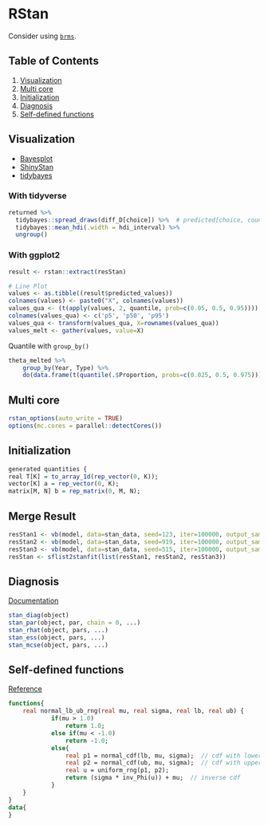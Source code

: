 # RStan
Consider using [`brms`](https://das-kino.hatenablog.com/entry/2018/12/15/230938).

## Table of Contents
1. [Visualization](#visualization)
2. [Multi core](#multi-core)
3. [Initialization](#initialization)
4. [Diagnosis](#diagnosis)
5. [Self-defined functions](#self-defined-functions)

## Visualization
* [Bayesplot](https://github.com/stan-dev/bayesplot)
* [ShinyStan](http://mc-stan.org/interfaces/shinystan)
* [tidybayes](https://github.com/mjskay/tidybayes)

### With tidyverse
```r
returned %>%
  tidybayes::spread_draws(diff_D[choice]) %>%  # predicted[choice, count]
  tidybayes::mean_hdi(.width = hdi_interval) %>%
  ungroup()
```

### With ggplot2
```r
result <- rstan::extract(resStan)

# Line Plot
values <- as.tibble((result$predicted_values))
colnames(values) <- paste0("X", colnames(values))
values_qua <- (t(apply(values, 2, quantile, prob=c(0.05, 0.5, 0.95))))
colnames(values_qua) <- c('p5', 'p50', 'p95')
values_qua <- transform(values_qua, X=rownames(values_qua))
values_melt <- gather(values, value=X)
```

Quantile with `group_by()`
```r
theta_melted %>%
    group_by(Year, Type) %>%
    do(data.frame(t(quantile(.$Proportion, probs=c(0.025, 0.5, 0.975)))))
```

## Multi core
```r
rstan_options(auto_write = TRUE)
options(mc.cores = parallel::detectCores())
```

## Initialization
```r
generated quantities {
real T[K] = to_array_1d(rep_vector(0, K));
vector[K] a = rep_vector(0, K);
matrix[M, N] b = rep_matrix(0, M, N);
```

## Merge Result
```r
resStan1 <- vb(model, data=stan_data, seed=123, iter=100000, output_samples=1000, tol_rel_obj=0.005)
resStan2 <- vb(model, data=stan_data, seed=919, iter=100000, output_samples=1000, tol_rel_obj=0.005)
resStan3 <- vb(model, data=stan_data, seed=515, iter=100000, output_samples=1000, tol_rel_obj=0.005)
resStan <- sflist2stanfit(list(resStan1, resStan2, resStan3))
```

## Diagnosis
[Documentation](https://www.rdocumentation.org/packages/rstan/versions/2.17.3/topics/Diagnostic%20plots)

```r
stan_diag(object)
stan_par(object, par, chain = 0, ...)  
stan_rhat(object, pars, ...)
stan_ess(object, pars, ...)
stan_mcse(object, pars, ...)
```

## Self-defined functions
[Reference](https://github.com/stan-dev/math/issues/214)
```stan
functions{
	real normal_lb_ub_rng(real mu, real sigma, real lb, real ub) {
			if(mu > 1.0)
				return 1.0;
			else if(mu < -1.0)
				return -1.0;
			else{
				real p1 = normal_cdf(lb, mu, sigma);  // cdf with lower bound
				real p2 = normal_cdf(ub, mu, sigma);  // cdf with upper bound
				real u = uniform_rng(p1, p2);
				return (sigma * inv_Phi(u)) + mu;  // inverse cdf 
			}
	}
}
data{
}
```
